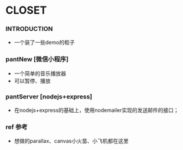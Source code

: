 
# CLOSET

### INTRODUCTION
+ 一个装了一些demo的柜子

### pantNew [微信小程序]
+ 一个简单的音乐播放器
+ 可以暂停、播放

### pantServer [nodejs+express]
+ 在nodejs+express的基础上，使用nodemailer实现的发送邮件的接口；

### ref 参考
+ 想做的parallax、canvas小火苗、小飞机都在这里